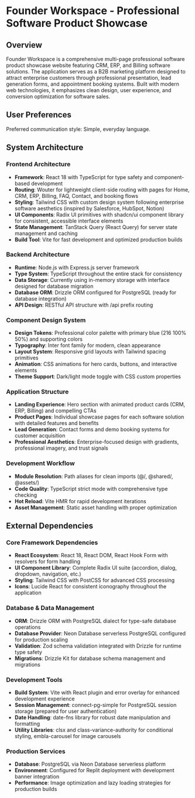 # Founder Workspace - Professional Software Product Showcase

## Overview

Founder Workspace is a comprehensive multi-page professional software product showcase website featuring CRM, ERP, and Billing software solutions. The application serves as a B2B marketing platform designed to attract enterprise customers through professional presentation, lead generation forms, and appointment booking systems. Built with modern web technologies, it emphasizes clean design, user experience, and conversion optimization for software sales.

## User Preferences

Preferred communication style: Simple, everyday language.

## System Architecture

### Frontend Architecture
- **Framework**: React 18 with TypeScript for type safety and component-based development
- **Routing**: Wouter for lightweight client-side routing with pages for Home, CRM, ERP, Billing, FAQ, Contact, and booking flows
- **Styling**: Tailwind CSS with custom design system following enterprise software aesthetics (inspired by Salesforce, HubSpot, Notion)
- **UI Components**: Radix UI primitives with shadcn/ui component library for consistent, accessible interface elements
- **State Management**: TanStack Query (React Query) for server state management and caching
- **Build Tool**: Vite for fast development and optimized production builds

### Backend Architecture
- **Runtime**: Node.js with Express.js server framework
- **Type System**: TypeScript throughout the entire stack for consistency
- **Data Storage**: Currently using in-memory storage with interface designed for database migration
- **Database ORM**: Drizzle ORM configured for PostgreSQL (ready for database integration)
- **API Design**: RESTful API structure with /api prefix routing

### Component Design System
- **Design Tokens**: Professional color palette with primary blue (216 100% 50%) and supporting colors
- **Typography**: Inter font family for modern, clean appearance
- **Layout System**: Responsive grid layouts with Tailwind spacing primitives
- **Animation**: CSS animations for hero cards, buttons, and interactive elements
- **Theme Support**: Dark/light mode toggle with CSS custom properties

### Application Structure
- **Landing Experience**: Hero section with animated product cards (CRM, ERP, Billing) and compelling CTAs
- **Product Pages**: Individual showcase pages for each software solution with detailed features and benefits
- **Lead Generation**: Contact forms and demo booking systems for customer acquisition
- **Professional Aesthetics**: Enterprise-focused design with gradients, professional imagery, and trust signals

### Development Workflow
- **Module Resolution**: Path aliases for clean imports (@/, @shared/, @assets/)
- **Code Quality**: TypeScript strict mode with comprehensive type checking
- **Hot Reload**: Vite HMR for rapid development iterations
- **Asset Management**: Static asset handling with proper optimization

## External Dependencies

### Core Framework Dependencies
- **React Ecosystem**: React 18, React DOM, React Hook Form with resolvers for form handling
- **UI Component Library**: Complete Radix UI suite (accordion, dialog, dropdown, navigation, etc.)
- **Styling**: Tailwind CSS with PostCSS for advanced CSS processing
- **Icons**: Lucide React for consistent iconography throughout the application

### Database & Data Management
- **ORM**: Drizzle ORM with PostgreSQL dialect for type-safe database operations
- **Database Provider**: Neon Database serverless PostgreSQL configured for production scaling
- **Validation**: Zod schema validation integrated with Drizzle for runtime type safety
- **Migrations**: Drizzle Kit for database schema management and migrations

### Development Tools
- **Build System**: Vite with React plugin and error overlay for enhanced development experience
- **Session Management**: connect-pg-simple for PostgreSQL session storage (prepared for user authentication)
- **Date Handling**: date-fns library for robust date manipulation and formatting
- **Utility Libraries**: clsx and class-variance-authority for conditional styling, embla-carousel for image carousels

### Production Services
- **Database**: PostgreSQL via Neon Database serverless platform
- **Environment**: Configured for Replit deployment with development banner integration
- **Performance**: Image optimization and lazy loading strategies for production builds